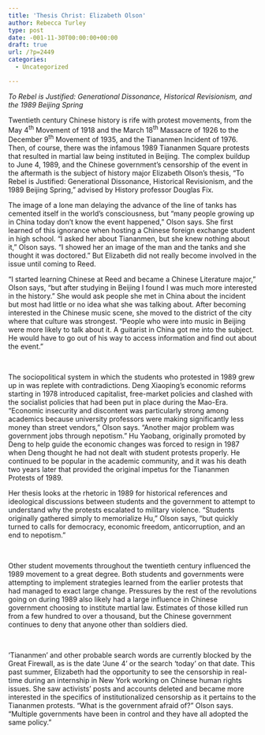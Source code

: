 ```yaml
---
title: 'Thesis Christ: Elizabeth Olson'
author: Rebecca Turley
type: post
date: -001-11-30T00:00:00+00:00
draft: true
url: /?p=2449
categories:
  - Uncategorized

---
```

_To Rebel is Justified: Generational Dissonance, Historical Revisionism, and the 1989 Beijing Spring_

Twentieth century Chinese history is rife with protest movements, from the May 4<sup>th</sup> Movement of 1918 and the March 18<sup>th</sup> Massacre of 1926 to the December 9<sup>th</sup> Movement of 1935, and the Tiananmen Incident of 1976. Then, of course, there was the infamous 1989 Tiananmen Square protests that resulted in martial law being instituted in Beijing. The complex buildup to June 4, 1989, and the Chinese government’s censorship of the event in the aftermath is the subject of history major Elizabeth Olson’s thesis, &#8220;To Rebel is Justified: Generational Dissonance, Historical Revisionism, and the 1989 Beijing Spring,” advised by History professor Douglas Fix.

The image of a lone man delaying the advance of the line of tanks has cemented itself in the world’s consciousness, but “many people growing up in China today don’t know the event happened,” Olson says. She first learned of this ignorance when hosting a Chinese foreign exchange student in high school. “I asked her about Tiananmen, but she knew nothing about it,” Olson says. “I showed her an image of the man and the tanks and she thought it was doctored.” But Elizabeth did not really become involved in the issue until coming to Reed.

“I started learning Chinese at Reed and became a Chinese Literature major,” Olson says, “but after studying in Beijing I found I was much more interested in the history.” She would ask people she met in China about the incident but most had little or no idea what she was talking about. After becoming interested in the Chinese music scene, she moved to the district of the city where that culture was strongest. “People who were into music in Beijing were more likely to talk about it. A guitarist in China got me into the subject. He would have to go out of his way to access information and find out about the event.”

&nbsp;

The sociopolitical system in which the students who protested in 1989 grew up in was replete with contradictions. Deng Xiaoping’s economic reforms starting in 1978 introduced capitalist, free-market policies and clashed with the socialist policies that had been put in place during the Mao-Era. “Economic insecurity and discontent was particularly strong among academics because university professors were making significantly less money than street vendors,” Olson says. “Another major problem was government jobs through nepotism.” Hu Yaobang, originally promoted by Deng to help guide the economic changes was forced to resign in 1987 when Deng thought he had not dealt with student protests properly. He continued to be popular in the academic community, and it was his death two years later that provided the original impetus for the Tiananmen Protests of 1989.

Her thesis looks at the rhetoric in 1989 for historical references and ideological discussions between students and the government to attempt to understand why the protests escalated to military violence. “Students originally gathered simply to memorialize Hu,” Olson says, “but quickly turned to calls for democracy, economic freedom, anticorruption, and an end to nepotism.”

&nbsp;

Other student movements throughout the twentieth century influenced the 1989 movement to a great degree. Both students and governments were attempting to implement strategies learned from the earlier protests that had managed to exact large change. Pressures by the rest of the revolutions going on during 1989 also likely had a large influence in Chinese government choosing to institute martial law. Estimates of those killed run from a few hundred to over a thousand, but the Chinese government continues to deny that anyone other than soldiers died.

&nbsp;

‘Tiananmen’ and other probable search words are currently blocked by the Great Firewall, as is the date ‘June 4’ or the search ‘today’ on that date. This past summer, Elizabeth had the opportunity to see the censorship in real-time during an internship in New York working on Chinese human rights issues. She saw activists’ posts and accounts deleted and became more interested in the specifics of institutionalized censorship as it pertains to the Tiananmen protests. “What is the government afraid of?” Olson says. “Multiple governments have been in control and they have all adopted the same policy.”